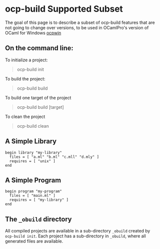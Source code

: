 # ocp-build Supported Subset

The goal of this page is to describe a subset of ocp-build features that
are not going to change over versions, to be used in OCamlPro's version of
OCaml for Windows [ocpwin](http://github.com/OCamlPro/ocpwin-distrib)

## On the command line:

To initialize a project:

> ocp-build init

To build the project:

> ocp-build build

To build one target of the project

> ocp-build build [target]

To clean the project

> ocp-build clean

## A Simple Library

    begin library "my-library"
      files = [ "a.ml" "b.ml" "c.mll" "d.mly" ]
      requires = [ "unix" ]
    end

## A Simple Program

    begin program "my-program"
      files = [ "main.ml" ]
      requires = [ "my-library" ]
    end

## The `_obuild` directory

All compiled projects are available in a sub-directory `_obuild`
created by `ocp-build init`. Each project has a sub-directory in 
`_obuild`, where all generated files are available.

